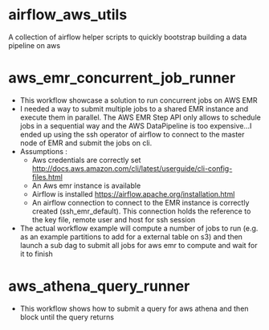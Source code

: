 # airflow_aws_utils
A collection of airflow helper scripts to quickly bootstrap building a data pipeline on aws 

# aws_emr_concurrent_job_runner
* This workflow showcase a solution to run concurrent jobs on AWS EMR 
* I needed a way to submit multiple jobs to a shared EMR instance and execute them in parallel. The AWS EMR Step API only allows to schedule jobs in a sequential way and the AWS DataPipeline is too expensive...I ended up using the ssh operator of airflow to connect to the master node of EMR and submit the jobs on cli.
* Assumptions : 
  - Aws credentials are correctly set http://docs.aws.amazon.com/cli/latest/userguide/cli-config-files.html
  - An Aws emr instance is available
  - Airflow is installed https://airflow.apache.org/installation.html
  - An airflow connection to connect to the EMR instance is correctly created (ssh_emr_default). This connection holds the reference to the key file, remote user and host for ssh session
 * The actual workflow example will compute a number of jobs to run (e.g. as an example partitions to add for a external table on s3) and then launch a sub dag to submit all jobs for aws emr to compute and wait for it to finish

# aws_athena_query_runner
* This workflow shows how to submit a query for aws athena and then block until the query returns
